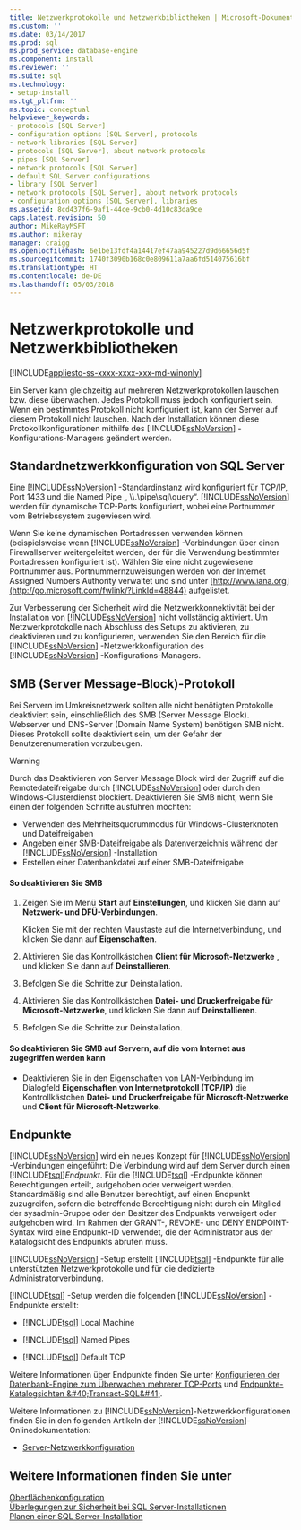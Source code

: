 ```yaml
---
title: Netzwerkprotokolle und Netzwerkbibliotheken | Microsoft-Dokumentation
ms.custom: ''
ms.date: 03/14/2017
ms.prod: sql
ms.prod_service: database-engine
ms.component: install
ms.reviewer: ''
ms.suite: sql
ms.technology:
- setup-install
ms.tgt_pltfrm: ''
ms.topic: conceptual
helpviewer_keywords:
- protocols [SQL Server]
- configuration options [SQL Server], protocols
- network libraries [SQL Server]
- protocols [SQL Server], about network protocols
- pipes [SQL Server]
- network protocols [SQL Server]
- default SQL Server configurations
- library [SQL Server]
- network protocols [SQL Server], about network protocols
- configuration options [SQL Server], libraries
ms.assetid: 8cd437f6-9af1-44ce-9cb0-4d10c83da9ce
caps.latest.revision: 50
author: MikeRayMSFT
ms.author: mikeray
manager: craigg
ms.openlocfilehash: 6e1be13fdf4a14417ef47aa945227d9d66656d5f
ms.sourcegitcommit: 1740f3090b168c0e809611a7aa6fd514075616bf
ms.translationtype: HT
ms.contentlocale: de-DE
ms.lasthandoff: 05/03/2018
---
```

# <a name="network-protocols-and-network-libraries"></a>Netzwerkprotokolle und Netzwerkbibliotheken
[!INCLUDE[appliesto-ss-xxxx-xxxx-xxx-md-winonly](../../includes/appliesto-ss-xxxx-xxxx-xxx-md-winonly.md)]

  Ein Server kann gleichzeitig auf mehreren Netzwerkprotokollen lauschen bzw. diese überwachen. Jedes Protokoll muss jedoch konfiguriert sein. Wenn ein bestimmtes Protokoll nicht konfiguriert ist, kann der Server auf diesem Protokoll nicht lauschen. Nach der Installation können diese Protokollkonfigurationen mithilfe des [!INCLUDE[ssNoVersion](../../includes/ssnoversion-md.md)] -Konfigurations-Managers geändert werden.  
  
## <a name="default-sql-server-network-configuration"></a>Standardnetzwerkkonfiguration von SQL Server  
 Eine [!INCLUDE[ssNoVersion](../../includes/ssnoversion-md.md)] -Standardinstanz wird konfiguriert für TCP/IP, Port 1433 und die Named Pipe „ \\\\.\pipe\sql\query“. [!INCLUDE[ssNoVersion](../../includes/ssnoversion-md.md)] werden für dynamische TCP-Ports konfiguriert, wobei eine Portnummer vom Betriebssystem zugewiesen wird.  
  
 Wenn Sie keine dynamischen Portadressen verwenden können (beispielsweise wenn [!INCLUDE[ssNoVersion](../../includes/ssnoversion-md.md)] -Verbindungen über einen Firewallserver weitergeleitet werden, der für die Verwendung bestimmter Portadressen konfiguriert ist). Wählen Sie eine nicht zugewiesene Portnummer aus. Portnummernzuweisungen werden von der Internet Assigned Numbers Authority verwaltet und sind unter [http://www.iana.org](http://go.microsoft.com/fwlink/?LinkId=48844) aufgelistet.  
  
 Zur Verbesserung der Sicherheit wird die Netzwerkkonnektivität bei der Installation von [!INCLUDE[ssNoVersion](../../includes/ssnoversion-md.md)] nicht vollständig aktiviert. Um Netzwerkprotokolle nach Abschluss des Setups zu aktivieren, zu deaktivieren und zu konfigurieren, verwenden Sie den Bereich für die [!INCLUDE[ssNoVersion](../../includes/ssnoversion-md.md)] -Netzwerkkonfiguration des [!INCLUDE[ssNoVersion](../../includes/ssnoversion-md.md)] -Konfigurations-Managers.  
  
## <a name="server-message-block-protocol"></a>SMB (Server Message-Block)-Protokoll  
 Bei Servern im Umkreisnetzwerk sollten alle nicht benötigten Protokolle deaktiviert sein, einschließlich des SMB (Server Message Block). Webserver und DNS-Server (Domain Name System) benötigen SMB nicht. Dieses Protokoll sollte deaktiviert sein, um der Gefahr der Benutzerenumeration vorzubeugen.  
  
> [!WARNING]  
>  Durch das Deaktivieren von Server Message Block wird der Zugriff auf die Remotedateifreigabe durch [!INCLUDE[ssNoVersion](../../includes/ssnoversion-md.md)] oder durch den Windows-Clusterdienst blockiert. Deaktivieren Sie SMB nicht, wenn Sie einen der folgenden Schritte ausführen möchten:  
>   
>  -   Verwenden des Mehrheitsquorummodus für Windows-Clusterknoten und Dateifreigaben  
> -   Angeben einer SMB-Dateifreigabe als Datenverzeichnis während der [!INCLUDE[ssNoVersion](../../includes/ssnoversion-md.md)] -Installation  
> -   Erstellen einer Datenbankdatei auf einer SMB-Dateifreigabe  
  
#### <a name="to-disable-smb"></a>So deaktivieren Sie SMB  
  
1.  Zeigen Sie im Menü **Start** auf **Einstellungen**, und klicken Sie dann auf **Netzwerk- und DFÜ-Verbindungen**.  
  
     Klicken Sie mit der rechten Maustaste auf die Internetverbindung, und klicken Sie dann auf **Eigenschaften**.  
  
2.  Aktivieren Sie das Kontrollkästchen **Client für Microsoft-Netzwerke** , und klicken Sie dann auf **Deinstallieren**.  
  
3.  Befolgen Sie die Schritte zur Deinstallation.  
  
4.  Aktivieren Sie das Kontrollkästchen **Datei- und Druckerfreigabe für Microsoft-Netzwerke**, und klicken Sie dann auf **Deinstallieren**.  
  
5.  Befolgen Sie die Schritte zur Deinstallation.  
  
#### <a name="to-disable-smb-on-servers-accessible-from-the-internet"></a>So deaktivieren Sie SMB auf Servern, auf die vom Internet aus zugegriffen werden kann  
  
-   Deaktivieren Sie in den Eigenschaften von LAN-Verbindung im Dialogfeld **Eigenschaften von Internetprotokoll (TCP/IP)** die Kontrollkästchen **Datei- und Druckerfreigabe für Microsoft-Netzwerke** und **Client für Microsoft-Netzwerke**.  
  
## <a name="endpoints"></a>Endpunkte  
 [!INCLUDE[ssNoVersion](../../includes/ssnoversion-md.md)] wird ein neues Konzept für [!INCLUDE[ssNoVersion](../../includes/ssnoversion-md.md)] -Verbindungen eingeführt: Die Verbindung wird auf dem Server durch einen [!INCLUDE[tsql](../../includes/tsql-md.md)]*Endpunkt*. Für die [!INCLUDE[tsql](../../includes/tsql-md.md)] -Endpunkte können Berechtigungen erteilt, aufgehoben oder verweigert werden. Standardmäßig sind alle Benutzer berechtigt, auf einen Endpunkt zuzugreifen, sofern die betreffende Berechtigung nicht durch ein Mitglied der sysadmin-Gruppe oder den Besitzer des Endpunkts verweigert oder aufgehoben wird. Im Rahmen der GRANT-, REVOKE- und DENY ENDPOINT-Syntax wird eine Endpunkt-ID verwendet, die der Administrator aus der Katalogsicht des Endpunkts abrufen muss.  
  
 [!INCLUDE[ssNoVersion](../../includes/ssnoversion-md.md)] -Setup erstellt [!INCLUDE[tsql](../../includes/tsql-md.md)] -Endpunkte für alle unterstützten Netzwerkprotokolle und für die dedizierte Administratorverbindung.  
  
 [!INCLUDE[tsql](../../includes/tsql-md.md)] -Setup werden die folgenden [!INCLUDE[ssNoVersion](../../includes/ssnoversion-md.md)] -Endpunkte erstellt:  
  
-   [!INCLUDE[tsql](../../includes/tsql-md.md)] Local Machine  
  
-   [!INCLUDE[tsql](../../includes/tsql-md.md)] Named Pipes  
  
-   [!INCLUDE[tsql](../../includes/tsql-md.md)] Default TCP  
  
 Weitere Informationen über Endpunkte finden Sie unter [Konfigurieren der Datenbank-Engine zum Überwachen mehrerer TCP-Ports](../../database-engine/configure-windows/configure-the-database-engine-to-listen-on-multiple-tcp-ports.md) und [Endpunkte-Katalogsichten &amp;#40;Transact-SQL&amp;#41;](../../relational-databases/system-catalog-views/endpoints-catalog-views-transact-sql.md).  
  
 Weitere Informationen zu [!INCLUDE[ssNoVersion](../../includes/ssnoversion-md.md)]-Netzwerkkonfigurationen finden Sie in den folgenden Artikeln der [!INCLUDE[ssNoVersion](../../includes/ssnoversion-md.md)]-Onlinedokumentation:  
  
-   [Server-Netzwerkkonfiguration](../../database-engine/configure-windows/server-network-configuration.md)  
  
## <a name="see-also"></a>Weitere Informationen finden Sie unter  
 [Oberflächenkonfiguration](../../relational-databases/security/surface-area-configuration.md)   
 [Überlegungen zur Sicherheit bei SQL Server-Installationen](../../sql-server/install/security-considerations-for-a-sql-server-installation.md)   
 [Planen einer SQL Server-Installation](../../sql-server/install/planning-a-sql-server-installation.md)  
  
  
